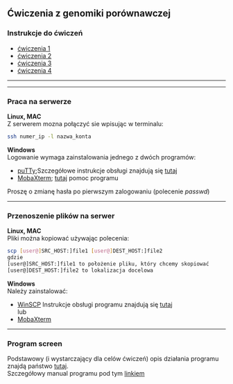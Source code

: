 ## Ćwiczenia z genomiki porównawczej  

### Instrukcje do ćwiczeń
 * [ćwiczenia 1](https://github.com/genomika-2020/genomika/blob/master/cwiczenia1/Instrukcje1.md)
 * [ćwiczenia 2](https://github.com/genomika-2020/genomika/blob/master/cwiczenia2/instrukcje2.md)
 * [ćwiczenia 3](https://github.com/genomika-2020/genomika/blob/master/cwiczenia3/Instrukcje3.md)
 * [ćwiczenia 4](https://github.com/genomika-2020/genomika/blob/master/cwiczenia4/Instrukcje4.md)
   
***
***
### Praca na serwerze
**Linux, MAC**  
Z serwerem mozna połączyć sie wpisując w terminalu:  
```bash
ssh numer_ip -l nazwa_konta
```  

**Windows**   
Logowanie wymaga zainstalowania jednego z dwóch programów:  
* [puTTy](https://www.chiark.greenend.org.uk/~sgtatham/putty/latest.html);Szczegółowe instrukcje obsługi znajdują się [tutaj](https://the.earth.li/~sgtatham/putty/0.73/puttydoc.txt)  
* [MobaXterm](https://mobaxterm.mobatek.net/download.html); [tutaj](https://mobaxterm.mobatek.net/documentation.html) pomoc programu

Proszę o zmianę hasła po pierwszym zalogowaniu (polecenie *passwd*)  

***

### Przenoszenie plików na serwer  
**Linux, MAC**  
Pliki można kopiować używając polecenia:
```bash
scp [user@]SRC_HOST:]file1 [user@]DEST_HOST:]file2
gdzie
[user@]SRC_HOST:]file1 to położenie pliku, który chcemy skopiować
[user@]DEST_HOST:]file2 to lokalizacja docelowa  
```
**Windows**   
Należy zainstalować:  
* [WinSCP](https://winscp.net/eng/download.php) 
Instrukcje obsługi programu znajdują się [tutaj](https://winscp.net/eng/docs/getting_started)  
lub
* [MobaXterm](https://mobaxterm.mobatek.net/download.html)  

***
### Program screen  
Podstawowy (i wystarczający dla celów ćwiczeń) opis działania programu znajdą państwo [tutaj](http://www.blog.hnatyszyn.pl/2016/03/screen-czyli-wirtualny-terminal/).  
Szczegółowy manual programu pod tym [linkiem](https://www.gnu.org/software/screen/manual/screen.html)

